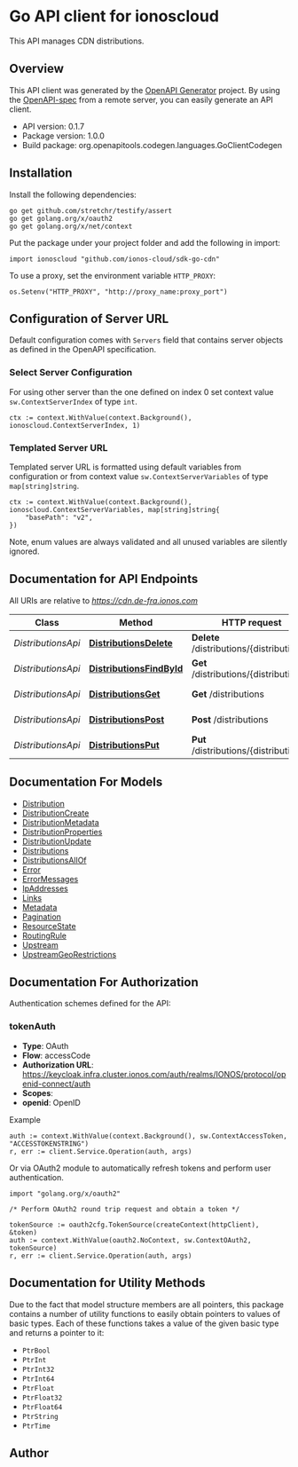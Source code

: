 # Go API client for ionoscloud

This API manages CDN distributions.


## Overview
This API client was generated by the [OpenAPI Generator](https://openapi-generator.tech) project.  By using the [OpenAPI-spec](https://www.openapis.org/) from a remote server, you can easily generate an API client.

- API version: 0.1.7
- Package version: 1.0.0
- Build package: org.openapitools.codegen.languages.GoClientCodegen

## Installation

Install the following dependencies:

```shell
go get github.com/stretchr/testify/assert
go get golang.org/x/oauth2
go get golang.org/x/net/context
```

Put the package under your project folder and add the following in import:

```golang
import ionoscloud "github.com/ionos-cloud/sdk-go-cdn"
```

To use a proxy, set the environment variable `HTTP_PROXY`:

```golang
os.Setenv("HTTP_PROXY", "http://proxy_name:proxy_port")
```

## Configuration of Server URL

Default configuration comes with `Servers` field that contains server objects as defined in the OpenAPI specification.

### Select Server Configuration

For using other server than the one defined on index 0 set context value `sw.ContextServerIndex` of type `int`.

```golang
ctx := context.WithValue(context.Background(), ionoscloud.ContextServerIndex, 1)
```

### Templated Server URL

Templated server URL is formatted using default variables from configuration or from context value `sw.ContextServerVariables` of type `map[string]string`.

```golang
ctx := context.WithValue(context.Background(), ionoscloud.ContextServerVariables, map[string]string{
	"basePath": "v2",
})
```

Note, enum values are always validated and all unused variables are silently ignored.

## Documentation for API Endpoints

All URIs are relative to *https://cdn.de-fra.ionos.com*

Class | Method | HTTP request | Description
------------ | ------------- | ------------- | -------------
*DistributionsApi* | [**DistributionsDelete**](docs/api/DistributionsApi.md#distributionsdelete) | **Delete** /distributions/{distributionId} | Delete Distribution
*DistributionsApi* | [**DistributionsFindById**](docs/api/DistributionsApi.md#distributionsfindbyid) | **Get** /distributions/{distributionId} | Retrieve Distribution
*DistributionsApi* | [**DistributionsGet**](docs/api/DistributionsApi.md#distributionsget) | **Get** /distributions | Retrieve all Distributions
*DistributionsApi* | [**DistributionsPost**](docs/api/DistributionsApi.md#distributionspost) | **Post** /distributions | Create Distribution
*DistributionsApi* | [**DistributionsPut**](docs/api/DistributionsApi.md#distributionsput) | **Put** /distributions/{distributionId} | Ensure Distribution


## Documentation For Models

 - [Distribution](docs/models/Distribution.md)
 - [DistributionCreate](docs/models/DistributionCreate.md)
 - [DistributionMetadata](docs/models/DistributionMetadata.md)
 - [DistributionProperties](docs/models/DistributionProperties.md)
 - [DistributionUpdate](docs/models/DistributionUpdate.md)
 - [Distributions](docs/models/Distributions.md)
 - [DistributionsAllOf](docs/models/DistributionsAllOf.md)
 - [Error](docs/models/Error.md)
 - [ErrorMessages](docs/models/ErrorMessages.md)
 - [IpAddresses](docs/models/IpAddresses.md)
 - [Links](docs/models/Links.md)
 - [Metadata](docs/models/Metadata.md)
 - [Pagination](docs/models/Pagination.md)
 - [ResourceState](docs/models/ResourceState.md)
 - [RoutingRule](docs/models/RoutingRule.md)
 - [Upstream](docs/models/Upstream.md)
 - [UpstreamGeoRestrictions](docs/models/UpstreamGeoRestrictions.md)


## Documentation For Authorization


Authentication schemes defined for the API:
### tokenAuth


- **Type**: OAuth
- **Flow**: accessCode
- **Authorization URL**: https://keycloak.infra.cluster.ionos.com/auth/realms/IONOS/protocol/openid-connect/auth
- **Scopes**: 
 - **openid**: OpenID

Example

```golang
auth := context.WithValue(context.Background(), sw.ContextAccessToken, "ACCESSTOKENSTRING")
r, err := client.Service.Operation(auth, args)
```

Or via OAuth2 module to automatically refresh tokens and perform user authentication.

```golang
import "golang.org/x/oauth2"

/* Perform OAuth2 round trip request and obtain a token */

tokenSource := oauth2cfg.TokenSource(createContext(httpClient), &token)
auth := context.WithValue(oauth2.NoContext, sw.ContextOAuth2, tokenSource)
r, err := client.Service.Operation(auth, args)
```


## Documentation for Utility Methods

Due to the fact that model structure members are all pointers, this package contains
a number of utility functions to easily obtain pointers to values of basic types.
Each of these functions takes a value of the given basic type and returns a pointer to it:

* `PtrBool`
* `PtrInt`
* `PtrInt32`
* `PtrInt64`
* `PtrFloat`
* `PtrFloat32`
* `PtrFloat64`
* `PtrString`
* `PtrTime`

## Author



